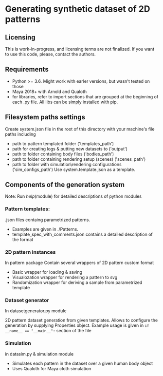 # Generating synthetic dataset of 2D patterns

## Licensing 
This is work-in-progress, and licensing terms are not finalized. If you want to use this code, please, contact the authors. 

## Requirements
* Python >= 3.6. Might work with earler versions, but wasn't tested on those
* Maya 2018+ with Arnold and Qualoth
* for libraries, refer to import sections that are grouped at the beginning of each .py file. All libs can be simply installed with pip.

## Filesystem paths settings
Create system.json file in the root of this directory with your machine's file paths including
* path to pattern templated folder ('templates_path') 
* path for creating logs & putting new datasets to ('output')
* path to folder containing body files ('bodies_path')
* path to folder containing rendering setup (scenes) ('scenes_path')
* path to folder with simulation\rendering configurations ('sim_configs_path')
Use system.template.json as a template. 

## Components of the generation system
Note: Run _help_(module) for detailed descriptions of python modules

### Pattern templates:
.json files containg parametrized patterns. 
* Examples are given in ./Patterns. 
* template_spec_with_comments.json contains a detailed description of the format

### 2D pattern instances  
In pattern package
Contain several wrappers of 2D pattern custom format
* Basic wrapper for loading & saving
* Visualozation wrapper for rendering a pattern to svg
* Randomization wrapper for deriving a sample from parametrized template

### Dataset generator
In datasetgenerator.py module

2D pattern dataset generation from given templates. Allows to configure the generation by supplying Properties object.
Example usage is given in 
``` if __name__ == "__main__": ```
section of the file

### Simulation
in datasim.py & simulation module

* Simulates each pattern in the dataset over a given human body object
* Uses Qualoth for Maya cloth simulation





